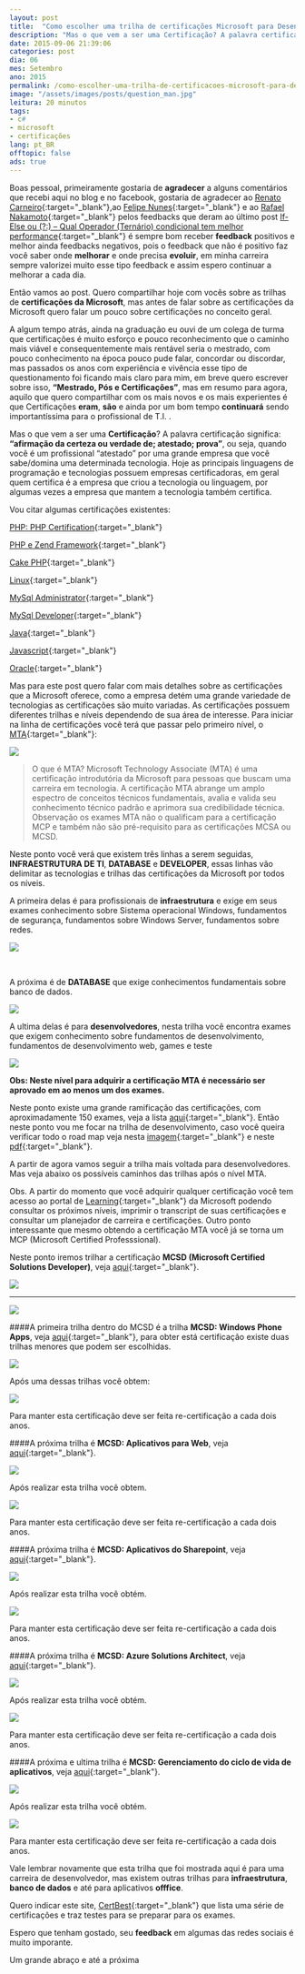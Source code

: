 ```yaml
---
layout: post
title:  "Como escolher uma trilha de certificações Microsoft para Desenvolvedores"
description: "Mas o que vem a ser uma Certificação? A palavra certificação significa: “afirmação da certeza ou verdade de; atestado; prova”, ou seja, quando você é um profissional “atestado” por uma grande empresa que você sabe/domina uma determinada tecnologia. Hoje as principais linguagens de programação e tecnologias possuem empresas certificadoras, em geral quem certifica é a empresa que criou a tecnologia ou linguagem, por algumas vezes a empresa que mantem a tecnologia também certifica."
date: 2015-09-06 21:39:06
categories: post 
dia: 06
mes: Setembro
ano: 2015
permalink: /como-escolher-uma-trilha-de-certificacoes-microsoft-para-desenvolvedores
image: "/assets/images/posts/question_man.jpg"
leitura: 20 minutos
tags:
- c#
- microsoft
- certificações
lang: pt_BR
offtopic: false
ads: true
---
```


Boas pessoal, primeiramente gostaria de **agradecer** a alguns comentários que recebi aqui no blog e no facebook, 
gostaria de agradecer ao [Renato Carneiro](https://www.facebook.com/renatoaraujoc){:target="_blank"},ao 
[Felipe Nunes](https://www.facebook.com/fefno){:target="_blank"} e ao [Rafael Nakamoto](https://br.linkedin.com/pub/rafael-ghezzi-nakamoto/57/435/869){:target="_blank"} 
pelos feedbacks que deram ao último post 
[If-Else ou (?:) – Qual Operador (Ternário) condicional tem melhor performance](http://valdirviana.github.io/trabalhando-com-construtores-e-modificadores-de-classes-c/){:target="_blank"} é 
sempre bom receber **feedback** positivos e melhor ainda feedbacks negativos, pois o feedback que não é positivo faz você saber onde **melhorar** e onde precisa **evoluir**, em minha carreira sempre valorizei muito esse tipo feedback e assim espero continuar a melhorar a cada dia. 

Então vamos ao post. Quero compartilhar hoje com vocês sobre as trilhas de **certificações da Microsoft**, mas antes de falar sobre as certificações da Microsoft quero falar um pouco sobre certificações no conceito geral.

A algum tempo atrás, ainda na graduação eu ouvi de um colega de turma que certificações é muito esforço e pouco reconhecimento que o caminho mais viável e consequentemente mais rentável seria o mestrado, com pouco conhecimento na época pouco pude falar, concordar ou discordar, mas passados os anos com experiência e vivência esse tipo de questionamento foi ficando mais claro para mim, em breve quero escrever sobre isso, **“Mestrado, Pós e Certificações”**, mas em resumo para agora, aquilo que quero compartilhar com os mais novos e os mais experientes é que Certificações **eram**, **são** e ainda por um bom tempo **continuará** sendo importantíssima para o profissional de T.I. .

Mas o que vem a ser uma **Certificação**? A palavra certificação significa: **“afirmação da certeza ou verdade de; atestado; prova”**, ou seja, quando você é um profissional “atestado” por uma grande empresa que você sabe/domina uma determinada tecnologia.  Hoje as principais linguagens de programação e tecnologias possuem empresas certificadoras, em geral quem certifica é a empresa que criou a tecnologia ou linguagem, por algumas vezes a empresa que mantem a tecnologia também certifica.

Vou citar algumas certificações existentes:

[PHP: PHP Certification](http://www.w3schools.com/cert/cert_php.asp){:target="_blank"}

[PHP e Zend Framework](http://www.zend.com/en/services/certification){:target="_blank"}

[Cake PHP](http://certification.cakephp.org/){:target="_blank"}

[Linux](https://www.lpi.org/certification/){:target="_blank"}

[MySql Administrator](http://education.oracle.com/pls/web_prod-plq-dad/db_pages.getpage?page_id=458&get_params=p_track_id:MDBA){:target="_blank"}

[MySql Developer](http://education.oracle.com/pls/web_prod-plq-dad/db_pages.getpage?page_id=458&get_params=p_track_id:MDEV){:target="_blank"}

[Java](http://education.oracle.com/pls/web_prod-plq-dad/db_pages.getpage?page_id=39){:target="_blank"}

[Javascript](http://www.w3schools.com/cert/cert_javascript.asp){:target="_blank"}

[Oracle](http://education.oracle.com/pls/web_prod-plq-dad/db_pages.getpage?page_id=39){:target="_blank"}

Mas para este post quero falar com mais detalhes sobre as certificações que a Microsoft oferece, como a empresa detém uma grande variedade de tecnologias as certificações são muito variadas. As certificações possuem diferentes trilhas e níveis dependendo de sua área de interesse. 
Para iniciar na linha de certificações você terá que passar pelo primeiro nível, o [MTA](https://www.microsoft.com/learning/pt-br/mta-certification.aspx){:target="_blank"}:

<p class="p-image">
	<img class="thumbnaill-post-100" src="{{ site.url }}/assets/images/posts/microsoftmta.PNG"/>
</p> 

> O que é MTA?
Microsoft Technology Associate (MTA) é uma certificação introdutória da Microsoft para pessoas que buscam uma carreira em tecnologia. A certificação MTA abrange um amplo espectro de conceitos técnicos fundamentais, avalia e valida seu conhecimento técnico padrão e aprimora sua credibilidade técnica. Observação os exames MTA não o qualificam para a certificação MCP e também não são pré-requisito para as certificações MCSA ou MCSD.

Neste ponto você verá que existem três linhas a serem seguidas, **INFRAESTRUTURA DE TI**, **DATABASE** e **DEVELOPER**, essas linhas vão delimitar as tecnologias e trilhas das certificações da Microsoft por todos os níveis.

A primeira delas é para profissionais de **infraestrutura** e exige em seus exames conhecimento sobre Sistema operacional Windows, fundamentos de segurança, fundamentos sobre Windows Server, fundamentos sobre redes.

<p class="p-image">
	<img class="thumbnaill-post-100" src="{{ site.url }}/assets/images/posts/mtainfra.PNG"/>
</p> 
<br/>

A próxima é de **DATABASE** que exige conhecimentos fundamentais sobre banco de dados.

<p class="p-image">
	<img class="thumbnaill-post-100" src="{{ site.url }}/assets/images/posts/mtadatabase.PNG"/>
</p> 

A ultima delas é para **desenvolvedores**, nesta trilha você encontra exames que exigem conhecimento sobre fundamentos de desenvolvimento, fundamentos de desenvolvimento web, games e teste

<p class="p-image">
	<img class="thumbnaill-post-100" src="{{ site.url }}/assets/images/posts/mtadeveloper.PNG"/>
</p> 

**Obs: Neste nível para adquirir a certificação MTA é necessário ser aprovado em ao menos um dos exames.**

Neste ponto existe uma grande ramificação das certificações, com aproximadamente 150 exames, veja a lista [aqui](https://www.microsoft.com/learning/en-us/exam-list.aspx){:target="_blank"}.
Então neste ponto vou me focar na trilha de desenvolvimento, caso você queira verificar todo o road map veja nesta [imagem](http://valdirviana.github.io/assets/images/posts/it-academy.jpg){:target="_blank"} e neste [pdf](http://valdirviana.github.io/assets/pdf/MTA_CertPaths.pdf){:target="_blank"}.

A partir de agora vamos seguir a trilha mais voltada para desenvolvedores. Mas veja abaixo os possíveis caminhos das trilhas após o nível MTA.

Obs. A partir do momento que você adquirir qualquer certificação você tem acesso ao portal de [Learning](https://www.microsoft.com/learning/pt-br/default.aspx){:target="_blank"} da Microsoft podendo consultar os próximos níveis, imprimir o transcript de suas certificações e consultar um planejador de carreira e certificações. Outro ponto interessante que mesmo obtendo a certificação MTA você já se torna um MCP (Microsoft Certified Professsional).

Neste ponto iremos trilhar a certificação **MCSD (Microsoft Certified Solutions Developer)**, veja [aqui](https://www.microsoft.com/learning/pt-br/mcsd-certification.aspx){:target="_blank"}.


<p class="p-image">
	<img class="thumbnaill-post-100" src="{{ site.url }}/assets/images/posts/mcsd.PNG"/>
</p> 
<hr/>
<p class="p-image">
	<img class="thumbnaill-post-100" src="{{ site.url }}/assets/images/posts/mcsd2.PNG"/>
</p> 

####A primeira trilha dentro do MCSD é a trilha **MCSD: Windows Phone Apps**, veja [aqui](https://www.microsoft.com/learning/pt-br/mcsd-windows-store-apps-certification.aspx){:target="_blank"}, para obter está certificação existe duas trilhas menores que podem ser escolhidas.

<p class="p-image">
	<img class="thumbnaill-post-100" src="{{ site.url }}/assets/images/posts/mcsd-windows-phone-apps.PNG"/>
</p> 

Após uma dessas trilhas você obtem:

<p class="p-image">
	<img class="thumbnaill-post-100" src="{{ site.url }}/assets/images/posts/SolDev_WinStoreApps_Blk.png"/>
</p> 

Para manter esta certificação deve ser feita re-certificação a cada dois anos.

####A próxima trilha é **MCSD: Aplicativos para Web**, veja [aqui](https://www.microsoft.com/learning/pt-br/mcsd-web-apps-certification.aspx){:target="_blank"}.

<p class="p-image">
	<img class="thumbnaill-post-100" src="{{ site.url }}/assets/images/posts/mcsd-aplicativo-web.PNG"/>
</p> 


Após realizar esta trilha você obtem.

<p class="p-image">
	<img class="thumbnaill-post-100" src="{{ site.url }}/assets/images/posts/SolDev_WebApps_Blk.png"/>
</p> 

Para manter esta certificação deve ser feita re-certificação a cada dois anos.

####A próxima trilha é **MCSD: Aplicativos do Sharepoint**, veja [aqui](https://www.microsoft.com/learning/pt-br/mcsd-sharepoint-apps-certification.aspx){:target="_blank"}.

<p class="p-image">
	<img class="thumbnaill-post-100" src="{{ site.url }}/assets/images/posts/mcsd-aplicativos-sharepoint.PNG"/>
</p> 

Após realizar esta trilha você obtém.

<p class="p-image">
	<img class="thumbnaill-post-100" src="{{ site.url }}/assets/images/posts/SolDev_SPApps_Blk.png"/>
</p> 

Para manter esta certificação deve ser feita re-certificação a cada dois anos.


####A próxima trilha é **MCSD: Azure Solutions Architect**, veja [aqui](https://www.microsoft.com/learning/pt-br/mcsd-azure-architect-certification.aspx){:target="_blank"}.

<p class="p-image">
	<img class="thumbnaill-post-100" src="{{ site.url }}/assets/images/posts/mcsd-azure.PNG"/>
</p> 

Após realizar esta trilha você obtém.


<p class="p-image">
	<img class="thumbnaill-post-100" src="{{ site.url }}/assets/images/posts/MCSD_asa_blk.png"/>
</p> 

Para manter esta certificação deve ser feita re-certificação a cada dois anos.



####A próxima e ultima trilha é **MCSD: Gerenciamento do ciclo de vida de aplicativos**, veja [aqui](https://www.microsoft.com/learning/pt-br/mcsd-application-lifecycle-management.aspx){:target="_blank"}.

<p class="p-image">
	<img class="thumbnaill-post-100" src="{{ site.url }}/assets/images/posts/mcsd-ciclo.PNG"/>
</p> 

Após realizar esta trilha você obtém.

<p class="p-image">
	<img class="thumbnaill-post-100" src="{{ site.url }}/assets/images/posts/SolDev_AppsLcMgmt_Blk.png"/>
</p> 

Para manter esta certificação deve ser feita re-certificação a cada dois anos.

Vale lembrar novamente que esta trilha que foi mostrada aqui é para uma carreira de desenvolvedor, mas existem outras trilhas para **infraestrutura**, **banco de dados** e até para aplicativos **offfice**.

Quero indicar este site, [CertBest](http://www.certbest.com/){:target="_blank"} que lista uma série de certificações e traz testes para se preparar para os exames.

Espero que tenham gostado, seu **feedback** em algumas das redes sociais é muito imporante.

Um grande abraço e até a próxima